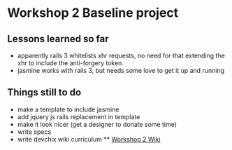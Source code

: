 # Workshop 2 Baseline project #
## Lessons learned so far ##
* apparently rails 3 whitelists xhr requests, no need for that extending the xhr to include the anti-forgery token
* jasmine works with rails 3, but needs some love to get it up and running

## Things still to do ##
* make a template to include jasmine
* add jquery js rails replacement in template
* make it look nicer (get a designer to donate some time)
* write specs
* write devchix wiki curriculum 
** [Workshop 2 Wiki](http://www.wiki.devchix.com/index.php?title=Rails_3_Curriculum_Part_2)